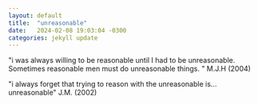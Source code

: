 ```yaml
---
layout: default
title:  "unreasonable"
date:   2024-02-08 19:03:04 -0300
categories: jekyll update
---
```



"i was always willing to be reasonable until I had to be unreasonable. Sometimes reasonable men must do unreasonable things. " M.J.H (2004)  
  
"i always forget that trying to reason with the unreasonable is... unreasonable" J.M. (2002)
